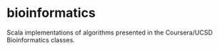 # bioinformatics
Scala implementations of algorithms presented in the Coursera/UCSD Bioinformatics classes.
